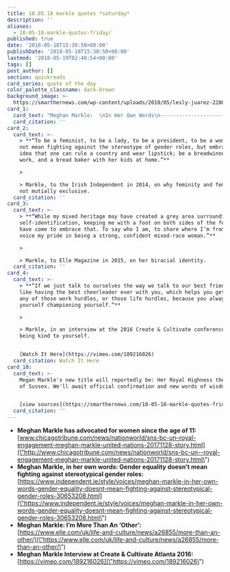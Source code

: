 ```yaml
---
title: 18.05.18 markle quotes *saturday*
description: ''
aliases:
  - 18-05-18-markle-quotes-friday/
published: true
date: '2018-05-18T15:30:50+00:00'
publishDate: '2018-05-18T15:30:50+00:00'
lastmod: '2018-05-19T02:40:54+00:00'
tags: []
post_author: []
section: quickreads
card_series: quote of the day
color_palette_classname: dark-brown
background_image: >-
  https://smarthernews.com/wp-content/uploads/2018/05/lesly-juarez-220845-unsplash-scaled.jpg
card_1:
  card_text: "Meghan Markle:  \nIn Her Own Words\n---------------------------------\n\n> **“It means that a wife is equal to her husband, a sister to her brother. Not better, not worsea\x14they are equal.”**\n> \n> Markle, on what it meant to her when, at 11, her letter to Proctor & Gamble led them to change their ad from \"women all over America are fighting greasy pots and pans\" to \"people all over America are fighting greasy pots and pans.\""
  card_citation: ''
card_2:
  card_text: >-
    > **“To be a feminist, to be a lady, to be a president, to be a woman does
    not mean fighting against the stereotype of gender roles, but embracing the
    idea that one can rule a country and wear lipstick; be a breadwinner at
    work, and a bread baker with her kids at home.”**

    > 

    > Markle, to the Irish Independent in 2014, on why feminity and feminism are
    not mutially exclusive.
  card_citation: ''
card_3:
  card_text: >-
    > **“While my mixed heritage may have created a grey area surrounding my
    self-identification, keeping me with a foot on both sides of the fence, I
    have come to embrace that. To say who I am, to share where I’m from, to
    voice my pride in being a strong, confident mixed-race woman.”**

    > 

    > Markle, to Elle Magazine in 2015, on her biracial identity.
  card_citation: ''
card_4:
  card_text: >-
    > **“If we just talk to ourselves the way we talk to our best friends…. It’s
    like having the best cheerleader ever with you, which helps you get through
    any of those work hurdles, or those life hurdles, because you always have
    yourself championing yourself.”**

    > 

    > Markle, in an interview at the 2016 Create & Cultivate conference, on
    being kind to yourself.


    [Watch It Here](https://vimeo.com/189216026)
  card_citation: Watch It Here
card_10:
  card_text: >-
    Megan Markle's new title will reportedly be: Her Royal Highness the Duchess
    of Sussex. We'll await official confirmation and new words of wisdom.


    [view sources](https://smarthernews.com/18-05-18-markle-quotes-friday/)
  card_citation: ''
---
```

*   **Meghan Markle has advocated for women since the age of 11:** [www.chicagotribune.com/news/nationworld/sns-bc-un–royal-engagement-meghan-markle-united-nations-20171128-story.html](\"http://www.chicagotribune.com/news/nationworld/sns-bc-un--royal-engagement-meghan-markle-united-nations-20171128-story.html\")
*   **Meghan Markle, in her own words: Gender equality doesn’t mean fighting against stereotypical gender roles:** [https://www.independent.ie/style/voices/meghan-markle-in-her-own-words-gender-equality-doesnt-mean-fighting-against-stereotypical-gender-roles-30653208.html](\"https://www.independent.ie/style/voices/meghan-markle-in-her-own-words-gender-equality-doesnt-mean-fighting-against-stereotypical-gender-roles-30653208.html\")
*   **Meghan Markle: I’m More Than An ‘Other’:** [https://www.elle.com/uk/life-and-culture/news/a26855/more-than-an-other/](\"https://www.elle.com/uk/life-and-culture/news/a26855/more-than-an-other/\")
*   **Meghan Markle Interview at Create & Cultivate Atlanta 2016:** [https://vimeo.com/189216026](\"https://vimeo.com/189216026\")